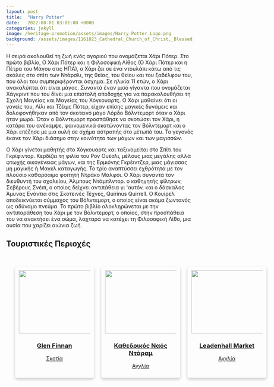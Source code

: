```yaml
---
layout: post
title:  "Harry Potter"
date:   2022-08-01 03:01:00 +0000
categories: jekyll
image: /heritage-promotion/assets/images/Harry_Potter_Logo.png
background: /assets/images/1161023_Cathedral_Church_of_Christ,_Blessed_Mary_the_Virgin_and_St_Cuthbert_of_Durham,_Interior,_Cloisters_Durham_20240523_0094_DxO.jpg
---
```


<p>Η σειρά ακολουθεί τη ζωή ενός αγοριού που ονομάζεται Χάρι Πότερ. Στο πρώτο βιβλίο, Ο Χάρι Πότερ και η Φιλοσοφική Λίθος (Ο Χάρι Πότερ και η Πέτρα του Μάγου στις ΗΠΑ), ο Χάρι ζει σε ένα ντουλάπι κάτω από τις σκάλες στο σπίτι των Ντάρσλι, της θείας, του θείου και του ξαδέλφου του, που όλοι του συμπεριφέρονται άσχημα. Σε ηλικία 11 ετών, ο Χάρι ανακαλύπτει ότι είναι μάγος. Συναντά έναν μισό γίγαντα που ονομάζεται Χάγκριντ που του δίνει μια επιστολή αποδοχής για να παρακολουθήσει τη Σχολή Μαγείας και Μαγείας του Χόγκουαρτς. Ο Χάρι μαθαίνει ότι οι γονείς του, Λίλι και Τζέιμς Πότερ, είχαν επίσης μαγικές δυνάμεις και δολοφονήθηκαν από τον σκοτεινό μάγο Λόρδο Βόλντεμορτ όταν ο Χάρι ήταν μωρό. Όταν ο Βόλντεμορτ προσπάθησε να σκοτώσει τον Χάρι, η κατάρα του ανέκαμψε, φαινομενικά σκοτώνοντας τον Βόλντεμορτ και ο Χάρι επέζησε με μια ουλή σε σχήμα αστραπής στο μέτωπό του. Το γεγονός έκανε τον Χάρι διάσημο στην κοινότητα των μάγων και των μαγισσών.</p>

<p>Ο Χάρι γίνεται μαθητής στο Χόγκουαρτς και ταξινομείται στο Σπίτι του Γκρίφιντορ. Κερδίζει τη φιλία του Ρον Ουέσλι, μέλους μιας μεγάλης αλλά φτωχής οικογένειας μάγων, και της Ερμιόνης Γκρέιντζερ, μιας μάγισσας μη μαγικής ή Μαγκλ καταγωγής. Το τρίο αναπτύσσει εχθρότητα με τον πλούσιο καθαρόαιμο φοιτητή Ντράκο Μαλφόι. Ο Χάρι συναντά τον διευθυντή του σχολείου, Άλμπους Ντάμπλντορ. ο καθηγητής φίλτρων, Σεβέρους Σνέιπ, ο οποίος δείχνει αντιπάθεια γι 'αυτόν. και ο δάσκαλος Άμυνας Ενάντια στις Σκοτεινές Τέχνες, Quirinus Quirrell. Ο Κουίρελ αποδεικνύεται σύμμαχος του Βόλντεμορτ, ο οποίος είναι ακόμα ζωντανός ως αδύναμο πνεύμα. Το πρώτο βιβλίο ολοκληρώνεται με την αντιπαράθεση του Χάρι με τον Βόλντεμορτ, ο οποίος, στην προσπάθειά του να ανακτήσει ένα σώμα, λαχταρά να κατέχει τη Φιλοσοφική Λίθο, μια ουσία που χαρίζει αιώνια ζωή.<p>

<h2 class="section-heading">Τουριστικές Περιοχές</h2>
  <br>
<ul style="display: flex; list-style-type: none; ">
  <li style="margin-right: 20px; width: 40%; box-shadow: 0 4px 8px rgba(0, 0, 0, 0.2); padding: 10px; border-radius: 5px;">
    <a href="/heritage-promotion/pois/GlenFinnan.html">
      <img src="/heritage-promotion/assets/images/Crossing_Glen_Finnan_Viaduct_-_geograph.org.uk_-_1820304.jpg" style="width: 229px; height: 170px; display: block; align: center; margin-left: auto; margin-right: auto;">
      <h3 style="text-align: center;">Glen Finnan</h3>
      <p style="text-align: center;">Σκοτία</p>
    </a>
  </li>
  <li style="margin-right: 20px; width: 40%; box-shadow: 0 4px 8px rgba(0, 0, 0, 0.2); padding: 10px; border-radius: 5px;">
    <a href="/heritage-promotion/pois/DuranCathedral.html">
      <img src="/heritage-promotion/assets/images/1161023_Cathedral_Church_of_Christ,_Blessed_Mary_the_Virgin_and_St_Cuthbert_of_Durham,_Interior,_Cloisters_Durham_20240523_0093_DxO.jpg" style="width: 229px; height: 170px;  display: block; align: center; margin-left: auto; margin-right: auto;">
      <h3 style="text-align: center;">Καθεδρικός Ναός Ντάραμ</h3>
      <p style="text-align: center;">Αγγλία</p>
    </a>
  </li>

  <li style="margin-right: 20px; width: 40%; box-shadow: 0 4px 8px rgba(0, 0, 0, 0.2); padding: 10px; border-radius: 5px;">
    <a href="/heritage-promotion/pois/Leadenhall.html">
      <img src="/heritage-promotion/assets/images/Mercado_Leadenhall,_Londres,_Inglaterra,_2014-08-11,_DD_147.jpeg" style="width: 229px; height: 170px;  display: block; align: center; margin-left: auto; margin-right: auto;">
      <h3 style="text-align: center;">Leadenhall Market</h3>
      <p style="text-align: center;">Αγγλία</p>
    </a>
  </li>
  
</ul> 
